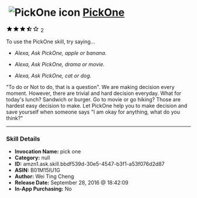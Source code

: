 # &nbsp;<img src="skill_icon" alt="PickOne icon" width="36"> [PickOne](http://alexa.amazon.com/#skills/amzn1.ask.skill.bbdf539d-30e5-4547-b3f1-a53f076d2d87)
![3.5 stars](../../images/ic_star_black_18dp_1x.png)![3.5 stars](../../images/ic_star_black_18dp_1x.png)![3.5 stars](../../images/ic_star_black_18dp_1x.png)![3.5 stars](../../images/ic_star_half_black_18dp_1x.png)![3.5 stars](../../images/ic_star_border_black_18dp_1x.png) 2

To use the PickOne skill, try saying...

* *Alexa, Ask PickOne, apple or banana.*

* *Alexa, Ask PickOne, drama or movie.*

* *Alexa, Ask PickOne, cat or dog.*

"To do or Not to do, that is a question". We are making decision every moment. However, there are trivial and hard decision everyday. What for today's lunch? Sandwich or burger. Go to movie or go hiking? Those are hardest easy decision to make. Let PickOne help you to make decision and save yourself when someone says "I am okay for anything, what do you think?"

***

### Skill Details

* **Invocation Name:** pick one
* **Category:** null
* **ID:** amzn1.ask.skill.bbdf539d-30e5-4547-b3f1-a53f076d2d87
* **ASIN:** B01M15IU1G
* **Author:** Wei Ting Cheng
* **Release Date:** September 28, 2016 @ 18:42:09
* **In-App Purchasing:** No
